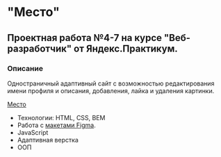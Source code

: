 # "Место"
## Проектная работа №4-7 на курсе "Веб-разработчик" от Яндекс.Практикум.

### Описание
Одностраничный адаптивный сайт с возможностью редактирования имени профиля и описания, добавления, лайка и удаления картинки.

[Место](https://mgolovina.github.io/mesto/)

- Технологии: HTML, CSS, BEM
- Работа с [макетами Figma](https://www.figma.com/file/2cn9N9jSkmxD84oJik7xL7/JavaScript.-Sprint-4?node-id=0%3A1).
- JavaScript 
- Адаптивная верстка
- ООП





